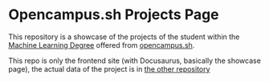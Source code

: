 # Opencampus.sh Projects Page

This repository is a showcase of the projects of the student within the [Machine Learning Degree](https://edu.opencampus.sh/courses/158) offered from [opencampus.sh](edu.opencampus.sh).

This repo is only the frontend site (with Docusaurus, basically the showcase page),
the actual data of the project is in [the other repository](https://github.com/opencampus-sh/ML-Projects)
